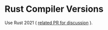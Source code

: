 # Rust Compiler Versions

Use Rust 2021 ( [related PR for discussion](https://github.com/FuelLabs/rfcs/pull/6) ).
